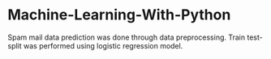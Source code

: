 # Machine-Learning-With-Python
Spam mail data prediction was done through data preprocessing. 
Train test-split was performed using logistic regression model.
